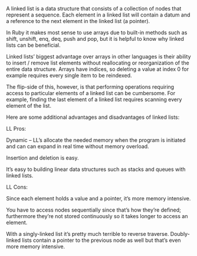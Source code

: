 A linked list is a data structure that consists of a collection of nodes that represent a sequence. Each element in a linked list will contain a datum and a reference to the next element in the linked list (a pointer).

In Ruby it makes most sense to use arrays due to built-in methods such as shift, unshift, enq, deq, push and pop, but it is helpful to know why linked lists can be beneficial.

Linked lists’ biggest advantage over arrays in other languages is their ability to insert / remove list elements without reallocating or reorganization of the entire data structure. Arrays have indices, so deleting a value at index 0 for example requires every single item to be reindexed.

The flip-side of this, however, is that performing operations requiring access to particular elements of a linked list can be cumbersome. For example, finding the last element of a linked list requires scanning every element of the list.

Here are some additional advantages and disadvantages of linked lists:

LL Pros:

Dynamic – LL’s allocate the needed memory when the program is initiated and can can expand in real time without memory overload.

Insertion and deletion is easy.

It’s easy to building linear data structures such as stacks and queues with linked lists.

LL Cons:

Since each element holds a value and a pointer, it’s more memory intensive.

You have to access nodes sequentially since that’s how they’re defined; furthermore they’re not stored continuously so it takes longer to access an element.

With a singly-linked list it’s pretty much terrible to reverse traverse. Doubly-linked lists contain a pointer to the previous node as well but that’s even more memory intensive.
